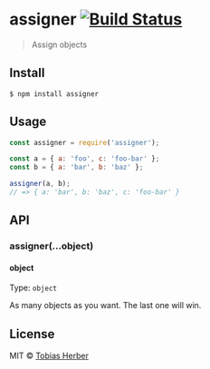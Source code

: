 # assigner [![Build Status](https://travis-ci.org/herber/assigner.svg?branch=master)](https://travis-ci.org/herber/assigner)

> Assign objects

## Install

```
$ npm install assigner
```

## Usage

```js
const assigner = require('assigner');

const a = { a: 'foo', c: 'foo-bar' };
const b = { a: 'bar', b: 'baz' };

assigner(a, b);
// => { a: 'bar', b: 'baz', c: 'foo-bar' }
```

## API

### assigner(...object)

#### object

Type: `object`

As many objects as you want. The last one will win.

## License

MIT © [Tobias Herber](http://tobihrbr.com)
